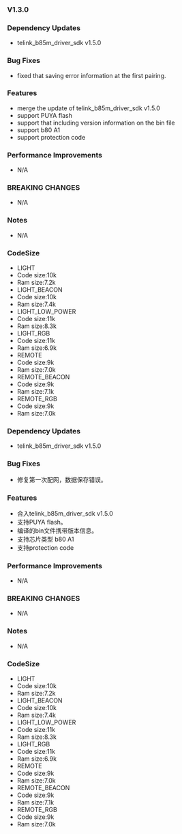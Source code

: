 ### V1.3.0

### Dependency Updates
*  telink_b85m_driver_sdk v1.5.0

### Bug Fixes
*  fixed that saving error information at the first pairing.

### Features
*  merge the update of telink_b85m_driver_sdk v1.5.0
*  support PUYA flash
*  support that including version information on the bin file
*  support b80 A1 
*  support protection code 

### Performance Improvements
*  N/A

### BREAKING CHANGES
*  N/A

### Notes
*  N/A


### CodeSize
*  LIGHT
*    Code size:10k
*    Ram size:7.2k
*  LIGHT_BEACON
*    Code size:10k
*    Ram size:7.4k
*  LIGHT_LOW_POWER
*    Code size:11k
*    Ram size:8.3k
*  LIGHT_RGB
*    Code size:11k
*    Ram size:6.9k
*  REMOTE
*    Code size:9k
*    Ram size:7.0k
*  REMOTE_BEACON
*    Code size:9k
*    Ram size:7.1k
*  REMOTE_RGB
*    Code size:9k
*    Ram size:7.0k

### Dependency Updates
*  telink_b85m_driver_sdk v1.5.0

### Bug Fixes
*  修复第一次配网，数据保存错误。

### Features
*  合入telink_b85m_driver_sdk v1.5.0
*  支持PUYA flash。
*  编译的bin文件携带版本信息。
*  支持芯片类型 b80 A1
*  支持protection code

### Performance Improvements
*  N/A

### BREAKING CHANGES
*  N/A

### Notes
*  N/A

### CodeSize
*  LIGHT
*    Code size:10k
*    Ram size:7.2k
*  LIGHT_BEACON
*    Code size:10k
*    Ram size:7.4k
*  LIGHT_LOW_POWER
*    Code size:11k
*    Ram size:8.3k
*  LIGHT_RGB
*    Code size:11k
*    Ram size:6.9k
*  REMOTE
*    Code size:9k
*    Ram size:7.0k
*  REMOTE_BEACON
*    Code size:9k
*    Ram size:7.1k
*  REMOTE_RGB
*    Code size:9k
*    Ram size:7.0k